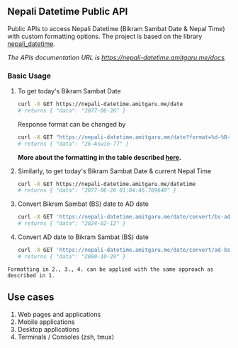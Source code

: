 ## Nepali Datetime Public API

Public APIs to access Nepali Datetime (Bikram Sambat Date & Nepal Time) with custom formatting options. The project is 
based on the library [nepali_datetime](https://github.com/amitgaru2/nepali-datetime).

_The APIs documentation URL is https://nepali-datetime.amitgaru.me/docs._

### Basic Usage

1. To get today's Bikram Sambat Date

   ```sh
   curl -X GET https://nepali-datetime.amitgaru.me/date
   # returns { "data": "2077-06-26" }
   ```

   Response format can be changed by

   ```sh
   curl -X GET "https://nepali-datetime.amitgaru.me/date?format=%d-%B-%y"
   # returns { "data": "26-Aswin-77" }
   ```

   **More about the formatting in the table described [here](https://amitgaru2.github.io/nepali-datetime/html/index.html#strftime-and-strptime-behavior).**

1. Similarly, to get today's Bikram Sambat Date & current Nepal Time

   ```sh
   curl -X GET https://nepali-datetime.amitgaru.me/datetime
   # returns { "data": "2077-06-26 01:04:46.769648" }
   ```

1. Convert Bikram Sambat (BS) date to AD date

   ```sh
   curl -X GET 'https://nepali-datetime.amitgaru.me/date/convert/bs-ad?bs_date=2080-10-29&format=%Y-%m-%d'
   # returns { "data": "2024-02-12" }
   ```

1. Convert AD date to Bikram Sambat (BS) date

   ```sh
   curl -X GET 'https://nepali-datetime.amitgaru.me/date/convert/ad-bs?ad_date=2024-02-12&format=%Y-%m-%d'
   # returns { "data": "2080-10-29" }
   ```

`Formatting in 2., 3., 4. can be applied with the same approach as described in 1.`

## Use cases
1. Web pages and applications
1. Mobile applications
1. Desktop applications
1. Terminals / Consoles (zsh, tmux)
